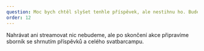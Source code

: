 ```yaml
---
question: Moc bych chtěl slyšet tenhle příspěvek, ale nestihnu ho. Budete je nahrávat a/nebo streamovat?
order: 12
---
```

Nahrávat ani streamovat nic nebudeme, ale po skončení akce připravíme sborník se shrnutím příspěvků a celého svatbarcampu.